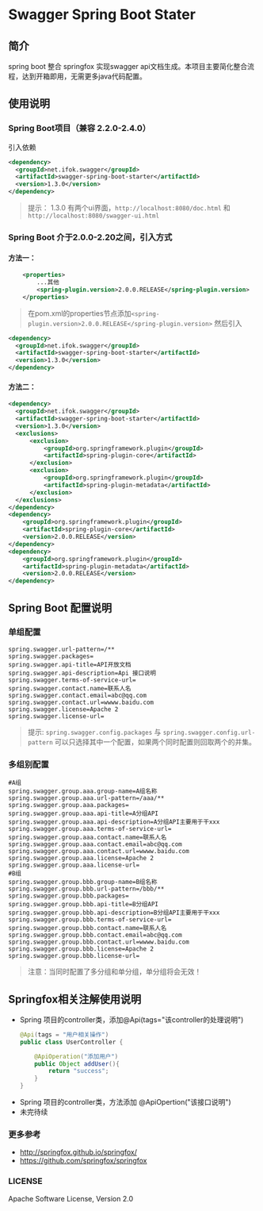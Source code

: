 # Swagger Spring Boot Stater 
## 简介
spring boot 整合 springfox 实现swagger api文档生成。本项目主要简化整合流程，达到开箱即用，无需更多java代码配置。
## 使用说明
### Spring Boot项目（兼容 2.2.0-2.4.0）
引入依赖
```xml
<dependency>
  <groupId>net.ifok.swagger</groupId>
  <artifactId>swagger-spring-boot-starter</artifactId>
  <version>1.3.0</version>
</dependency>
```
> 提示：
> 1.3.0 有两个ui界面，`http://localhost:8080/doc.html` 和`http://localhost:8080/swagger-ui.html`

### Spring Boot 介于2.0.0-2.20之间，引入方式
#### 方法一：
````xml
    <properties>
        ...其他
        <spring-plugin.version>2.0.0.RELEASE</spring-plugin.version>
    </properties>
````
> 在pom.xml的properties节点添加`<spring-plugin.version>2.0.0.RELEASE</spring-plugin.version>` 
然后引入
```xml
<dependency>
  <groupId>net.ifok.swagger</groupId>
  <artifactId>swagger-spring-boot-starter</artifactId>
  <version>1.3.0</version>
</dependency>
```

#### 方法二：
````xml
<dependency>
  <groupId>net.ifok.swagger</groupId>
  <artifactId>swagger-spring-boot-starter</artifactId>
  <version>1.3.0</version>
  <exclusions>
      <exclusion>
          <groupId>org.springframework.plugin</groupId>
          <artifactId>spring-plugin-core</artifactId>
      </exclusion>
      <exclusion>
          <groupId>org.springframework.plugin</groupId>
          <artifactId>spring-plugin-metadata</artifactId>
      </exclusion>
  </exclusions>
</dependency>
<dependency>
    <groupId>org.springframework.plugin</groupId>
    <artifactId>spring-plugin-core</artifactId>
    <version>2.0.0.RELEASE</version>
</dependency>
<dependency>
    <groupId>org.springframework.plugin</groupId>
    <artifactId>spring-plugin-metadata</artifactId>
    <version>2.0.0.RELEASE</version>
</dependency>
````

## Spring Boot 配置说明
### 单组配置
````properties
spring.swagger.url-pattern=/**
spring.swagger.packages=
spring.swagger.api-title=API开放文档
spring.swagger.api-description=Api 接口说明
spring.swagger.terms-of-service-url=
spring.swagger.contact.name=联系人名
spring.swagger.contact.email=abc@qq.com
spring.swagger.contact.url=wwww.baidu.com
spring.swagger.license=Apache 2
spring.swagger.license-url=
````
> 提示: `spring.swagger.config.packages` 与 `spring.swagger.config.url-pattern` 可以只选择其中一个配置，如果两个同时配置则回取两个的并集。 

### 多组别配置
```properties
#A组
spring.swagger.group.aaa.group-name=A组名称
spring.swagger.group.aaa.url-pattern=/aaa/**
spring.swagger.group.aaa.packages=
spring.swagger.group.aaa.api-title=A分组API
spring.swagger.group.aaa.api-description=A分组API主要用于干xxx
spring.swagger.group.aaa.terms-of-service-url=
spring.swagger.group.aaa.contact.name=联系人名
spring.swagger.group.aaa.contact.email=abc@qq.com
spring.swagger.group.aaa.contact.url=wwww.baidu.com
spring.swagger.group.aaa.license=Apache 2
spring.swagger.group.aaa.license-url=
#B组
spring.swagger.group.bbb.group-name=B组名称
spring.swagger.group.bbb.url-pattern=/bbb/**
spring.swagger.group.bbb.packages=
spring.swagger.group.bbb.api-title=B分组API
spring.swagger.group.bbb.api-description=B分组API主要用于干xxx
spring.swagger.group.bbb.terms-of-service-url=
spring.swagger.group.bbb.contact.name=联系人名
spring.swagger.group.bbb.contact.email=abc@qq.com
spring.swagger.group.bbb.contact.url=wwww.baidu.com
spring.swagger.group.bbb.license=Apache 2
spring.swagger.group.bbb.license-url=
```
> 注意：当同时配置了多分组和单分组，单分组将会无效！

## Springfox相关注解使用说明
- Spring 项目的controller类，添加@Api(tags="该controller的处理说明")
    ```java
    @Api(tags = "用户相关操作")
    public class UserController {
    
        @ApiOperation("添加用户")
        public Object addUser(){
            return "success";
        }
    }
    ```
- Spring 项目的controller类，方法添加 @ApiOpertion("该接口说明")
- 未完待续

### 更多参考

- http://springfox.github.io/springfox/
- https://github.com/springfox/springfox

### LICENSE
Apache Software License, Version 2.0